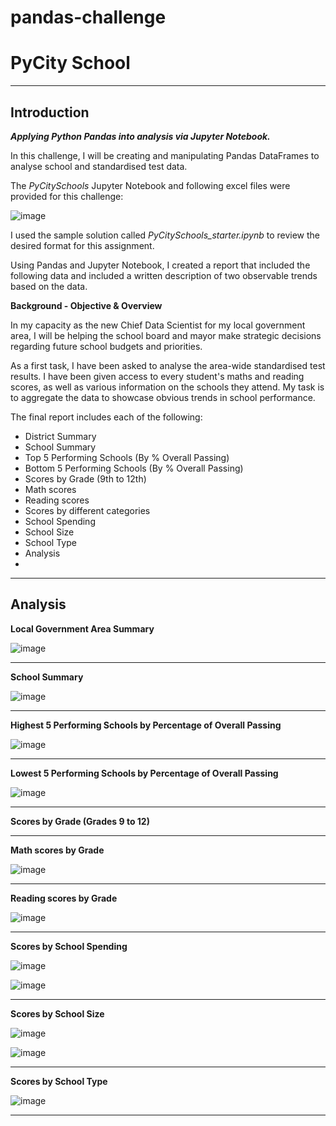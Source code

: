 # pandas-challenge

# PyCity School
----------------------

## Introduction

***Applying Python Pandas into analysis via Jupyter Notebook.***

In this challenge, I will be creating and manipulating Pandas DataFrames to analyse school and standardised test data.

The *PyCitySchools* Jupyter Notebook and following excel files were provided for this challenge:

   ![image](https://github.com/Mago281/pandas-challenge/assets/131424690/f77ded6d-6ba1-4b43-b84b-b7df026e0d71)


I used the sample solution called *PyCitySchools_starter.ipynb*  to review the desired format for this assignment.

Using Pandas and Jupyter Notebook, I created a report that included the following data and included a written description of two observable trends based on the data.




**Background - Objective & Overview**

In my capacity as the new Chief Data Scientist for my local government area, I will be helping the school board and mayor make strategic decisions regarding future school budgets and priorities.

As a first task, I have been asked to analyse the area-wide standardised test results.  I have been given access to every student's maths and reading scores, as well as various information on the schools they attend.  My task is to aggregate the data to showcase obvious trends in school performance.

The final report includes each of the following:

   - District Summary
   - School Summary
   - Top 5 Performing Schools (By % Overall Passing)
   - Bottom 5 Performing Schools (By % Overall Passing)
   - Scores by Grade (9th to 12th)
   - Math scores
   - Reading scores
   - Scores by different categories
   - School Spending
   - School Size
   - School Type
   - Analysis
   - 
________________________________________

## Analysis


**Local Government Area Summary**




 

![image](https://github.com/Mago281/pandas-challenge/assets/131424690/13bf2d4e-35a2-4693-9f38-a671dd283a6b)

________________________________________
 
**School Summary**




 

![image](https://github.com/Mago281/pandas-challenge/assets/131424690/b946ab5b-939b-4683-a811-db31e8747a4b)

________________________________________

**Highest 5 Performing Schools by Percentage of Overall Passing**


 

![image](https://github.com/Mago281/pandas-challenge/assets/131424690/45653e1c-7282-49d8-9415-2e6cc4ec7c2d)

________________________________________

**Lowest 5 Performing Schools by Percentage of Overall Passing**


 

![image](https://github.com/Mago281/pandas-challenge/assets/131424690/a3aaebf7-421c-4445-84cf-b26ab215cbcf)

________________________________________

**Scores by Grade (Grades 9 to 12)**
________________________________________

**Math scores by Grade**





![image](https://github.com/Mago281/pandas-challenge/assets/131424690/973cb0f5-a537-4032-bda8-4b62caedb9bd)

________________________________________ 

**Reading scores by Grade**


 

![image](https://github.com/Mago281/pandas-challenge/assets/131424690/868e97d3-a39c-4376-8588-27de7648bf5e)

________________________________________

**Scores by School Spending**


![image](https://github.com/Mago281/pandas-challenge/assets/131424690/ff203710-c690-4377-9af5-42647fded64c)
 

![image](https://github.com/Mago281/pandas-challenge/assets/131424690/7e213fd4-f47c-4a72-92ed-b2bf8b5b32fa)

________________________________________

**Scores by School Size**

 
![image](https://github.com/Mago281/pandas-challenge/assets/131424690/4013aec4-4f87-4005-8723-36f7e819e62c)


![image](https://github.com/Mago281/pandas-challenge/assets/131424690/23d70d85-eddc-4b40-ad15-3a8a1618554a)

________________________________________

**Scores by School Type**



![image](https://github.com/Mago281/pandas-challenge/assets/131424690/e632d31b-7c31-4864-b80e-d0ff89fc639e)

________________________________________


